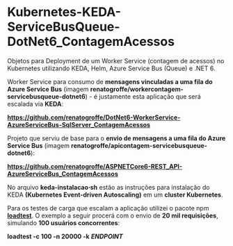 # Kubernetes-KEDA-ServiceBusQueue-DotNet6_ContagemAcessos
Objetos para Deployment de um Worker Service (contagem de acessos) no Kubernetes utilizando KEDA, Helm, Azure Service Bus (Queue) e .NET 6.

Worker Service para consumo de **mensagens vinculadas a uma fila do Azure Service Bus** (imagem **renatogroffe/workercontagem-servicebusqueue-dotnet6**) - é justamente esta aplicação que será escalada via **KEDA**:

**https://github.com/renatogroffe/DotNet6-WorkerService-AzureServiceBus-SqlServer_ContagemAcessos**

Projeto que serviu de base para o **envio de mensagens a uma fila do Azure Service Bus** (imagem **renatogroffe/apicontagem-servicebusqueue-dotnet6**):

**https://github.com/renatogroffe/ASPNETCore6-REST_API-AzureServiceBus_ContagemAcessos**

No arquivo **keda-instalacao&sdot;sh** estão as instruções para instalação do KEDA **(Kubernetes Event-driven Autoscaling)** em um **cluster Kubernetes**.

Para os testes de carga que escalam a aplicação utilizei o pacote npm [**loadtest**](https://www.npmjs.com/package/loadtest). O exemplo a seguir procerá com o envio de **20 mil requisições**, simulando **100 usuários concorrentes**:

**loadtest -c 100 -n 20000 -k** ***ENDPOINT***